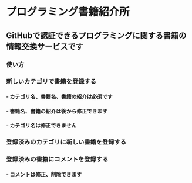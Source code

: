 # プログラミング書籍紹介所
## GitHubで認証できるプログラミングに関する書籍の情報交換サービスです
### 使い方
### 新しいカテゴリで書籍を登録する
#### - カテゴリ名、書籍名、書籍の紹介は必須です
#### - 書籍名、書籍の紹介は後から修正できます
#### - カテゴリ名は修正できません
### 登録済みのカテゴリに新しい書籍を登録する
### 登録済みの書籍にコメントを登録する
#### - コメントは修正、削除できます 


